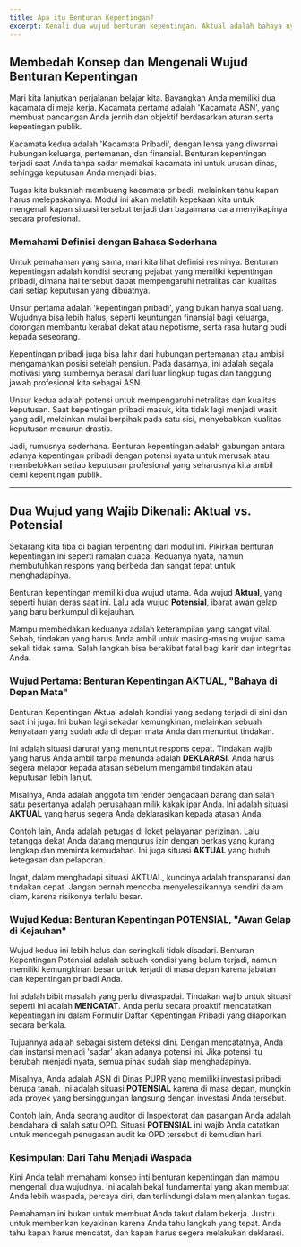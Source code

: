 ```yaml
---
title: Apa itu Benturan Kepentingan?
excerpt: Kenali dua wujud benturan kepentingan. Aktual adalah bahaya nyata yang menuntut Anda segera melapor ke atasan. Potensial adalah bibit masalah di masa depan yang wajib Anda catat. Membedakannya adalah kunci untuk bertindak tepat dan menjaga integritas Anda.
---
```


## Membedah Konsep dan Mengenali Wujud Benturan Kepentingan

Mari kita lanjutkan perjalanan belajar kita. Bayangkan Anda memiliki dua kacamata di meja kerja. Kacamata pertama adalah 'Kacamata ASN', yang membuat pandangan Anda jernih dan objektif berdasarkan aturan serta kepentingan publik.

Kacamata kedua adalah 'Kacamata Pribadi', dengan lensa yang diwarnai hubungan keluarga, pertemanan, dan finansial. Benturan kepentingan terjadi saat Anda tanpa sadar memakai kacamata ini untuk urusan dinas, sehingga keputusan Anda menjadi bias.

Tugas kita bukanlah membuang kacamata pribadi, melainkan tahu kapan harus melepaskannya. Modul ini akan melatih kepekaan kita untuk mengenali kapan situasi tersebut terjadi dan bagaimana cara menyikapinya secara profesional.

### Memahami Definisi dengan Bahasa Sederhana

Untuk pemahaman yang sama, mari kita lihat definisi resminya. Benturan kepentingan adalah kondisi seorang pejabat yang memiliki kepentingan pribadi, dimana hal tersebut dapat mempengaruhi netralitas dan kualitas dari setiap keputusan yang dibuatnya.

Unsur pertama adalah 'kepentingan pribadi', yang bukan hanya soal uang. Wujudnya bisa lebih halus, seperti keuntungan finansial bagi keluarga, dorongan membantu kerabat dekat atau nepotisme, serta rasa hutang budi kepada seseorang.

Kepentingan pribadi juga bisa lahir dari hubungan pertemanan atau ambisi mengamankan posisi setelah pensiun. Pada dasarnya, ini adalah segala motivasi yang sumbernya berasal dari luar lingkup tugas dan tanggung jawab profesional kita sebagai ASN.

Unsur kedua adalah potensi untuk mempengaruhi netralitas dan kualitas keputusan. Saat kepentingan pribadi masuk, kita tidak lagi menjadi wasit yang adil, melainkan mulai berpihak pada satu sisi, menyebabkan kualitas keputusan menurun drastis.

Jadi, rumusnya sederhana. Benturan kepentingan adalah gabungan antara adanya kepentingan pribadi dengan potensi nyata untuk merusak atau membelokkan setiap keputusan profesional yang seharusnya kita ambil demi kepentingan publik.

---

## Dua Wujud yang Wajib Dikenali: Aktual vs. Potensial

Sekarang kita tiba di bagian terpenting dari modul ini. Pikirkan benturan kepentingan ini seperti ramalan cuaca. Keduanya nyata, namun membutuhkan respons yang berbeda dan sangat tepat untuk menghadapinya.

Benturan kepentingan memiliki dua wujud utama. Ada wujud **Aktual**, yang seperti hujan deras saat ini. Lalu ada wujud **Potensial**, ibarat awan gelap yang baru berkumpul di kejauhan.

Mampu membedakan keduanya adalah keterampilan yang sangat vital. Sebab, tindakan yang harus Anda ambil untuk masing-masing wujud sama sekali tidak sama. Salah langkah bisa berakibat fatal bagi karir dan integritas Anda.

### Wujud Pertama: Benturan Kepentingan AKTUAL, "Bahaya di Depan Mata"

Benturan Kepentingan Aktual adalah kondisi yang sedang terjadi di sini dan saat ini juga. Ini bukan lagi sekadar kemungkinan, melainkan sebuah kenyataan yang sudah ada di depan mata Anda dan menuntut tindakan.

Ini adalah situasi darurat yang menuntut respons cepat. Tindakan wajib yang harus Anda ambil tanpa menunda adalah **DEKLARASI**. Anda harus segera melapor kepada atasan sebelum mengambil tindakan atau keputusan lebih lanjut.

Misalnya, Anda adalah anggota tim tender pengadaan barang dan salah satu pesertanya adalah perusahaan milik kakak ipar Anda. Ini adalah situasi **AKTUAL** yang harus segera Anda deklarasikan kepada atasan Anda.

Contoh lain, Anda adalah petugas di loket pelayanan perizinan. Lalu tetangga dekat Anda datang mengurus izin dengan berkas yang kurang lengkap dan meminta kemudahan. Ini juga situasi **AKTUAL** yang butuh ketegasan dan pelaporan.

Ingat, dalam menghadapi situasi AKTUAL, kuncinya adalah transparansi dan tindakan cepat. Jangan pernah mencoba menyelesaikannya sendiri dalam diam, karena risikonya terlalu besar.

### Wujud Kedua: Benturan Kepentingan POTENSIAL, "Awan Gelap di Kejauhan"

Wujud kedua ini lebih halus dan seringkali tidak disadari. Benturan Kepentingan Potensial adalah sebuah kondisi yang belum terjadi, namun memiliki kemungkinan besar untuk terjadi di masa depan karena jabatan dan kepentingan pribadi Anda.

Ini adalah bibit masalah yang perlu diwaspadai. Tindakan wajib untuk situasi seperti ini adalah **MENCATAT**. Anda perlu secara proaktif mencatatkan kepentingan ini dalam Formulir Daftar Kepentingan Pribadi yang dilaporkan secara berkala.

Tujuannya adalah sebagai sistem deteksi dini. Dengan mencatatnya, Anda dan instansi menjadi 'sadar' akan adanya potensi ini. Jika potensi itu berubah menjadi nyata, semua pihak sudah siap menghadapinya.

Misalnya, Anda adalah ASN di Dinas PUPR yang memiliki investasi pribadi berupa tanah. Ini adalah situasi **POTENSIAL** karena di masa depan, mungkin ada proyek yang bersinggungan langsung dengan investasi Anda tersebut.

Contoh lain, Anda seorang auditor di Inspektorat dan pasangan Anda adalah bendahara di salah satu OPD. Situasi **POTENSIAL** ini wajib Anda catatkan untuk mencegah penugasan audit ke OPD tersebut di kemudian hari.

### Kesimpulan: Dari Tahu Menjadi Waspada

Kini Anda telah memahami konsep inti benturan kepentingan dan mampu mengenali dua wujudnya. Ini adalah bekal fundamental yang akan membuat Anda lebih waspada, percaya diri, dan terlindungi dalam menjalankan tugas.

Pemahaman ini bukan untuk membuat Anda takut dalam bekerja. Justru untuk memberikan keyakinan karena Anda tahu langkah yang tepat. Anda tahu kapan harus mencatat, dan kapan harus segera melakukan deklarasi.
